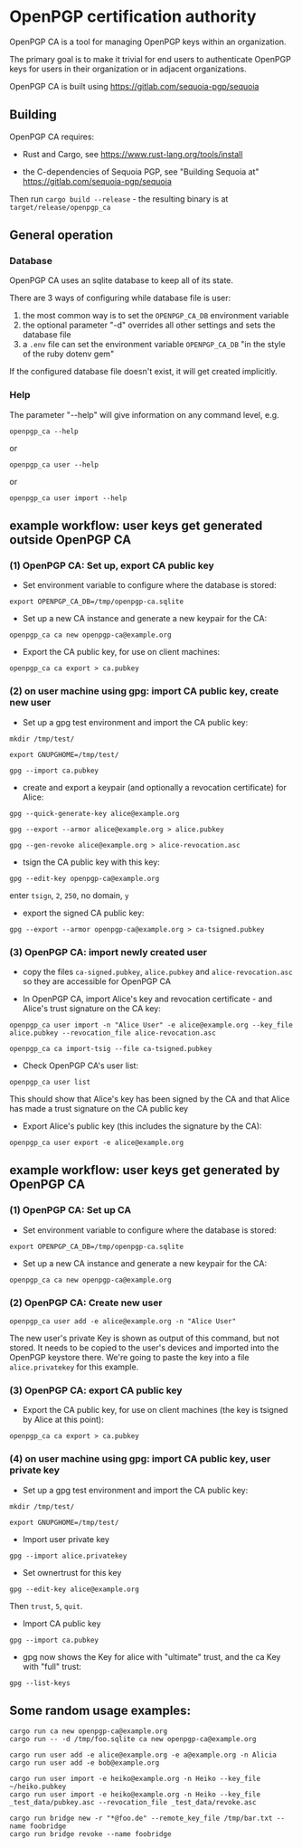 # OpenPGP certification authority

OpenPGP CA is a tool for managing OpenPGP keys within an organization.

The primary goal is to make it trivial for end users to authenticate
OpenPGP keys for users in their organization or in adjacent organizations.

OpenPGP CA is built using https://gitlab.com/sequoia-pgp/sequoia


## Building

OpenPGP CA requires:

- Rust and Cargo, see https://www.rust-lang.org/tools/install

- the C-dependencies of Sequoia PGP, see "Building Sequoia at" https://gitlab.com/sequoia-pgp/sequoia

Then run `cargo build --release` - the resulting binary is at `target/release/openpgp_ca`  


## General operation

### Database

OpenPGP CA uses an sqlite database to keep all of its state.

There are 3 ways of configuring while database file is user:

1.  the most common way is to set the `OPENPGP_CA_DB` environment variable
2.  the optional parameter "-d" overrides all other settings and sets the database file
3.  a `.env` file can set the environment variable `OPENPGP_CA_DB` "in the style of the ruby dotenv gem"

If the configured database file doesn't exist, it will get created implicitly.


### Help

The parameter "--help" will give information on any command level, e.g.

`openpgp_ca --help`

or 

`openpgp_ca user --help`

or

`openpgp_ca user import --help`


## example workflow: user keys get generated outside OpenPGP CA

### (1) OpenPGP CA: Set up, export CA public key

*  Set environment variable to configure where the database is stored:
 
`export OPENPGP_CA_DB=/tmp/openpgp-ca.sqlite`

*  Set up a new CA instance and generate a new keypair for the CA:

`openpgp_ca ca new openpgp-ca@example.org` 

*  Export the CA public key, for use on client machines:

`openpgp_ca ca export > ca.pubkey` 

### (2) on user machine using gpg: import CA public key, create new user

*  Set up a gpg test environment and import the CA public key:

`mkdir /tmp/test/`

`export GNUPGHOME=/tmp/test/`

`gpg --import ca.pubkey`

*  create and export a keypair (and optionally a revocation certificate) for
 Alice:

`gpg --quick-generate-key alice@example.org`

`gpg --export --armor alice@example.org > alice.pubkey`

`gpg --gen-revoke alice@example.org > alice-revocation.asc`

*  tsign the CA public key with this key:

`gpg --edit-key openpgp-ca@example.org`

enter `tsign`, `2`, `250`, no domain, `y`

*  export the signed CA public key:

`gpg --export --armor openpgp-ca@example.org > ca-tsigned.pubkey`

### (3) OpenPGP CA: import newly created user

*  copy the files `ca-signed.pubkey`, `alice.pubkey` and
 `alice-revocation.asc` so they are accessible for OpenPGP CA 

*  In OpenPGP CA, import Alice's key and revocation certificate - and Alice's
 trust signature on the CA key:

`openpgp_ca user import -n "Alice User" -e alice@example.org --key_file alice.pubkey --revocation_file alice-revocation.asc`

`openpgp_ca ca import-tsig --file ca-tsigned.pubkey`

*  Check OpenPGP CA's user list:

`openpgp_ca user list`

This should show that Alice's key has been signed by the CA and that Alice
 has made a trust signature on the CA public key  

*  Export Alice's public key (this includes the signature by the CA):

`openpgp_ca user export -e alice@example.org`


## example workflow: user keys get generated by OpenPGP CA

### (1) OpenPGP CA: Set up CA

*  Set environment variable to configure where the database is stored:
 
`export OPENPGP_CA_DB=/tmp/openpgp-ca.sqlite`

*  Set up a new CA instance and generate a new keypair for the CA:

`openpgp_ca ca new openpgp-ca@example.org` 

### (2) OpenPGP CA: Create new user

`openpgp_ca user add -e alice@example.org -n "Alice User"`

The new user's private Key is shown as output of this command, but not
stored. It needs to be copied to the user's devices and imported into the
OpenPGP keystore there. We're going to paste the key into a file
`alice.privatekey` for this example.

### (3) OpenPGP CA: export CA public key

*  Export the CA public key, for use on client machines (the key is tsigned
 by Alice at this point):

`openpgp_ca ca export > ca.pubkey` 

### (4) on user machine using gpg: import CA public key, user private key

*  Set up a gpg test environment and import the CA public key:

`mkdir /tmp/test/`

`export GNUPGHOME=/tmp/test/`

* Import user private key

`gpg --import alice.privatekey`

* Set ownertrust for this key

`gpg --edit-key alice@example.org`

Then `trust`, `5`, `quit`.

* Import CA public key

`gpg --import ca.pubkey`

* gpg now shows the Key for alice with "ultimate" trust, and the ca Key
 with "full" trust:
 
`gpg --list-keys` 

## Some random usage examples:

```
cargo run ca new openpgp-ca@example.org
cargo run -- -d /tmp/foo.sqlite ca new openpgp-ca@example.org

cargo run user add -e alice@example.org -e a@example.org -n Alicia
cargo run user add -e bob@example.org

cargo run user import -e heiko@example.org -n Heiko --key_file ~/heiko.pubkey
cargo run user import -e heiko@example.org -n Heiko --key_file _test_data/pubkey.asc --revocation_file _test_data/revoke.asc

cargo run bridge new -r "*@foo.de" --remote_key_file /tmp/bar.txt --name foobridge
cargo run bridge revoke --name foobridge
```